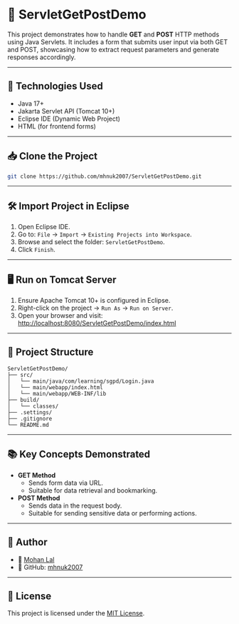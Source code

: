 # 🚀 ServletGetPostDemo

This project demonstrates how to handle **GET** and **POST** HTTP methods using Java Servlets. It includes a form that submits user input via both GET and POST, showcasing how to extract request parameters and generate responses accordingly.

---

## 🧰 Technologies Used

- Java 17+
- Jakarta Servlet API (Tomcat 10+)
- Eclipse IDE (Dynamic Web Project)
- HTML (for frontend forms)

---

## 📥 Clone the Project

```bash
git clone https://github.com/mhnuk2007/ServletGetPostDemo.git
```

---

## 🛠️ Import Project in Eclipse

1. Open Eclipse IDE.
2. Go to: `File` → `Import` → `Existing Projects into Workspace`.
3. Browse and select the folder: `ServletGetPostDemo`.
4. Click `Finish`.

---

## 🖥️ Run on Tomcat Server

1. Ensure Apache Tomcat 10+ is configured in Eclipse.
2. Right-click on the project → `Run As` → `Run on Server`.
3. Open your browser and visit:  
   [http://localhost:8080/ServletGetPostDemo/index.html](http://localhost:8080/ServletGetPostDemo/index.html)

---

## 📂 Project Structure

```
ServletGetPostDemo/
├── src/
│   └── main/java/com/learning/sgpd/Login.java
│   └── main/webapp/index.html
│   └── main/webapp/WEB-INF/lib
├── build/
│   └── classes/
├── .settings/
├── .gitignore
└── README.md
```

---

## 📚 Key Concepts Demonstrated

- **GET Method**
  - Sends form data via URL.
  - Suitable for data retrieval and bookmarking.
- **POST Method**
  - Sends data in the request body.
  - Suitable for sending sensitive data or performing actions.

---

## 🙋 Author

- 👤 [Mohan Lal](https://www.linkedin.com/in/mohan-lal-b79790126/)
- 📂 GitHub: [mhnuk2007](https://github.com/mhnuk2007)

---

## 🪪 License

This project is licensed under the [MIT License](LICENSE).
